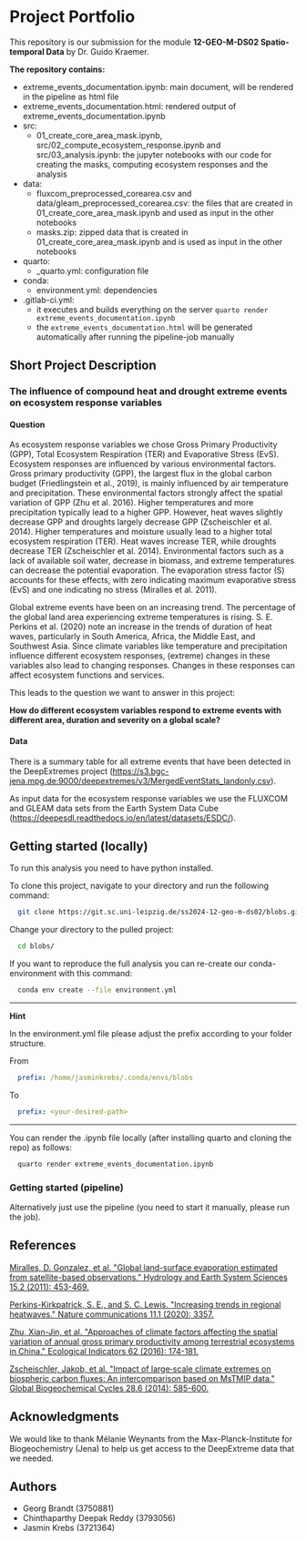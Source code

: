 # Project Portfolio

This repository is our submission for the module **12-GEO-M-DS02 Spatio-temporal Data** by Dr. Guido Kraemer.


**The repository contains:**

- extreme_events_documentation.ipynb: main document, will be rendered in the pipeline as html file
- extreme_events_documentation.html: rendered output of extreme_events_documentation.ipynb
- src:
  - 01_create_core_area_mask.ipynb, src/02_compute_ecosystem_response.ipynb and src/03_analysis.ipynb: the jupyter notebooks with our code for creating the masks, computing ecosystem responses and the analysis
- data:
  - fluxcom_preprocessed_corearea.csv and data/gleam_preprocessed_corearea.csv: the files that are created in 01_create_core_area_mask.ipynb and used as input in the other notebooks 
  - masks.zip: zipped data that is created in 01_create_core_area_mask.ipynb and is used as input in the other notebooks
- quarto:
  - _quarto.yml: configuration file
- conda:
  - environment.yml: dependencies
- .gitlab-ci.yml:
  - it executes and builds everything on the server `quarto render extreme_events_documentation.ipynb`
  - the `extreme_events_documentation.html` will be generated automatically after running the pipeline-job manually



## Short Project Description

### The influence of compound heat and drought extreme events on ecosystem response variables

#### Question

As ecosystem response variables we chose Gross Primary Productivity (GPP), Total Ecosystem Respiration (TER) and Evaporative Stress (EvS). Ecosystem responses are influenced by various environmental factors. 
Gross primary productivity (GPP), the largest flux in the global carbon budget (Friedlingstein et al., 2019), is mainly influenced by air temperature and precipitation. These environmental factors strongly affect the spatial variation of GPP (Zhu et al. 2016). Higher temperatures and more precipitation typically lead to a higher GPP. However, heat waves slightly decrease GPP and droughts largely decrease GPP (Zscheischler et al. 2014). 
Higher temperatures and moisture usually lead to a higher total ecosystem respiration (TER). Heat waves increase TER, while droughts decrease TER (Zscheischler et al. 2014).
Environmental factors such as a lack of available soil water, decrease in biomass, and extreme temperatures can decrease the potential evaporation.
The evaporation stress factor (S) accounts for these effects, with zero indicating maximum evaporative stress (EvS) and one indicating no stress (Miralles et al. 2011).

Global extreme events have been on an increasing trend. The percentage of the global land area experiencing extreme temperatures is rising. S. E. Perkins et al. (2020) note an increase in the trends of duration of heat waves, particularly in South America, Africa, the Middle East, and Southwest Asia.
Since climate variables like temperature and precipitation influence different ecosystem responses, (extreme) changes in these variables also lead to changing responses. Changes in these responses can affect ecosystem functions and services.

This leads to the question we want to answer in this project:

**How do different ecosystem variables respond to extreme events with different area, duration and severity on a global scale?**


#### Data

There is a summary table for all extreme events that have been detected in the DeepExtremes project (https://s3.bgc-jena.mpg.de:9000/deepextremes/v3/MergedEventStats_landonly.csv). 

As input data for the ecosystem response variables we use the FLUXCOM and GLEAM data sets from the Earth System Data Cube (https://deepesdl.readthedocs.io/en/latest/datasets/ESDC/). 


## Getting started (locally)

To run this analysis you need to have python installed.

To clone this project, navigate to your directory and run the following command:
```bash
  git clone https://git.sc.uni-leipzig.de/ss2024-12-geo-m-ds02/blobs.git
```

Change your directory to the pulled project:
```bash
  cd blobs/
```

If you want to reproduce the full analysis you can re-create our conda-environment with this command:
```bash
  conda env create --file environment.yml
```

---
**Hint**

In the environment.yml file please adjust the prefix according to your folder structure.

From 
```yml
  prefix: /home/jasminkrebs/.conda/envs/blobs
```
To
```yml
  prefix: <your-desired-path>
```

---

You can render the .ipynb file locally (after installing quarto and cloning the repo) as follows:
```bash
  quarto render extreme_events_documentation.ipynb
```

### Getting started (pipeline)

Alternatively just use the pipeline (you need to start it manually, please run the job).

## References

[Miralles, D. Gonzalez, et al. "Global land-surface evaporation estimated from satellite-based observations." Hydrology and Earth System Sciences 15.2 (2011): 453-469.](doi.org/10.5194/hess-15-453-2011)

[Perkins-Kirkpatrick, S. E., and S. C. Lewis. "Increasing trends in regional heatwaves." Nature communications 11.1 (2020): 3357.](doi.org/10.1038/s41467-020-16970-7) 

[Zhu, Xian-Jin, et al. "Approaches of climate factors affecting the spatial variation of annual gross primary productivity among terrestrial ecosystems in China." Ecological Indicators 62 (2016): 174-181.](doi.org/10.1016/j.ecolind.2015.11.028)

[Zscheischler, Jakob, et al. "Impact of large‐scale climate extremes on biospheric carbon fluxes: An intercomparison based on MsTMIP data." Global Biogeochemical Cycles 28.6 (2014): 585-600.](doi.org/10.1002/2014GB004826)

## Acknowledgments

We would like to thank Mélanie Weynants from the Max-Planck-Institute for Biogeochemistry (Jena) to help us get access to the DeepExtreme data that we needed.

## Authors

- Georg Brandt (3750881)
- Chinthaparthy Deepak Reddy (3793056)
- Jasmin Krebs (3721364)
